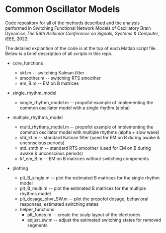 # Common Oscillator Models

Code repository for all of the methods described and the analysis performed in Switching Functional Network Models of Oscillatory Brain Dynamics,*The 56th Asilomar Conference on Signals, Systems & Computer, IEEE*, 2022.

The detailed explantion of the code is at the top of each Matlab script file. Below is a brief description of all scripts in this repo.

* core_functions
  * skf.m -- switching Kalman filter
  * smoother.m -- switching RTS smoother
  * em_B.m -- EM on B matrices
  
* single_rhythm_model
  * single_rhythm_model.m -- propofol example of implementing the common oscillator model with a single rhythm (alpha)
  
* multiple_rhythms_model
  * multi_rhythms_model.m -- propofol example of implementing the common oscillator model with multiple rhythms (alpha + slow wave)
  * std_kf.m -- standard Kalman filter (used for EM on B during awake & unconscious periods)
  * std_smth.m -- standard RTS smoother (used for EM on B during awake & unconscious periods)
  * kf_em_B.m -- EM on B matrices without switching components
 
* plotting
  * plt_B_single.m -- plot the estimated B matrices for the single rhythm model
  * plt_B_multi.m -- plot the estimated B matrices for the multiple rhythms model
  * plt_dosage_bhvr_SW.m -- plot the propofol dosage, behavioral responses, estimated switching states
  * helper_functions 
    * plt_funcs.m -- create the scalp layout of the electrodes
    * adjust_sw.m -- adjust the estimated switching states for removed segments
